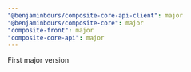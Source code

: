 ```yaml
---
"@benjaminbours/composite-core-api-client": major
"@benjaminbours/composite-core": major
"composite-front": major
"composite-core-api": major
---
```


First major version
